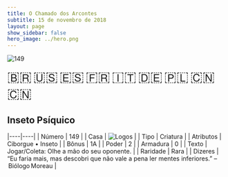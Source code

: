```yaml
---
title: O Chamado dos Arcontes
subtitle: 15 de novembro de 2018
layout: page
show_sidebar: false
hero_image: ../hero.png
---
```


![149](https://mastervault-storage-prod.s3.amazonaws.com/media/card_front/pt/341_149_GW4755VJMRRP_pt.png)

<span title="Português" style="font-size: 32px;cursor: pointer;" onclick="javascript:document.querySelector('img[alt=\'149\']').src=document.querySelector('img[alt=\'149\']').src.replace(/card_front\/[^/]+/, 'card_front/pt').replace(/_[^/.0-9]+\.png/, '_pt.png')">🇧🇷</span>
<span title="English" style="font-size: 32px;cursor: pointer;" onclick="javascript:document.querySelector('img[alt=\'149\']').src=document.querySelector('img[alt=\'149\']').src.replace(/card_front\/[^/]+/, 'card_front/en').replace(/_[^/.0-9]+\.png/, '_en.png')">🇺🇸</span>
<span title="Español" style="font-size: 32px;cursor: pointer;" onclick="javascript:document.querySelector('img[alt=\'149\']').src=document.querySelector('img[alt=\'149\']').src.replace(/card_front\/[^/]+/, 'card_front/es').replace(/_[^/.0-9]+\.png/, '_es.png')">🇪🇸</span>
<span title="Français" style="font-size: 32px;cursor: pointer;" onclick="javascript:document.querySelector('img[alt=\'149\']').src=document.querySelector('img[alt=\'149\']').src.replace(/card_front\/[^/]+/, 'card_front/fr').replace(/_[^/.0-9]+\.png/, '_fr.png')">🇫🇷</span>
<span title="Italiano" style="font-size: 32px;cursor: pointer;" onclick="javascript:document.querySelector('img[alt=\'149\']').src=document.querySelector('img[alt=\'149\']').src.replace(/card_front\/[^/]+/, 'card_front/it').replace(/_[^/.0-9]+\.png/, '_it.png')">🇮🇹</span>
<span title="Deutsche" style="font-size: 32px;cursor: pointer;" onclick="javascript:document.querySelector('img[alt=\'149\']').src=document.querySelector('img[alt=\'149\']').src.replace(/card_front\/[^/]+/, 'card_front/de').replace(/_[^/.0-9]+\.png/, '_de.png')">🇩🇪</span>
<span title="Polskie" style="font-size: 32px;cursor: pointer;" onclick="javascript:document.querySelector('img[alt=\'149\']').src=document.querySelector('img[alt=\'149\']').src.replace(/card_front\/[^/]+/, 'card_front/pl').replace(/_[^/.0-9]+\.png/, '_pl.png')">🇵🇱</span>
<span title="简体中文" style="font-size: 32px;cursor: pointer;" onclick="javascript:document.querySelector('img[alt=\'149\']').src=document.querySelector('img[alt=\'149\']').src.replace(/card_front\/[^/]+/, 'card_front/zh-hans').replace(/_[^/.0-9]+\.png/, '_zh-hans.png')">🇨🇳</span>
<span title="繁體中文" style="font-size: 32px;cursor: pointer;" onclick="javascript:document.querySelector('img[alt=\'149\']').src=document.querySelector('img[alt=\'149\']').src.replace(/card_front\/[^/]+/, 'card_front/zh-hant').replace(/_[^/.0-9]+\.png/, '_zh-hant.png')">🇨🇳</span>

## Inseto Psíquico

|----|----|
| Número | 149 |
| Casa | ![Logos](https://archonarcana.com/images/thumb/c/ce/Logos.png/22px-Logos.png "Logos") |
| Tipo | Criatura |
| Atributos | Ciborgue • Inseto |
| Bônus | 1A |
| Poder | 2 |
| Armadura | 0 |
| Texto | Jogar/Coleta: Olhe a mão do seu  oponente. |
| Raridade | Rara |
| Dizeres | “Eu faria mais, mas descobri que não vale a pena ler mentes inferiores.” – Biólogo Moreau |
